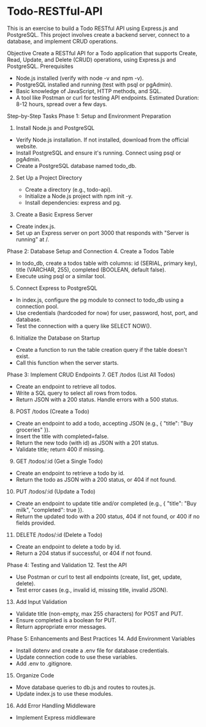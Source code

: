 # Todo-RESTful-API
This is an exercise to build a Todo RESTful API using Express.js and PostgreSQL. This project involves create a backend server, connect to a database, and implement CRUD operations.

Objective Create a RESTful API for a Todo application that supports Create, Read, Update, and Delete (CRUD) operations, using Express.js and PostgreSQL.
Prerequisites
- Node.js installed (verify with node -v and npm -v).
- PostgreSQL installed and running (test with psql or pgAdmin).
- Basic knowledge of JavaScript, HTTP methods, and SQL.
- A tool like Postman or curl for testing API endpoints. Estimated Duration: 8-12 hours, spread over a few days.

Step-by-Step Tasks
Phase 1: Setup and Environment Preparation
1. Install Node.js and PostgreSQL
  - Verify Node.js installation. If not installed, download from the official website.
  - Install PostgreSQL and ensure it's running. Connect using psql or pgAdmin.
  - Create a PostgreSQL database named todo_db.

2. Set Up a Project Directory
   - Create a directory (e.g., todo-api).
   - Initialize a Node.js project with npm init -y.
   - Install dependencies: express and pg.
  
3. Create a Basic Express Server
  - Create index.js.
  - Set up an Express server on port 3000 that responds with "Server is running" at /.

Phase 2: Database Setup and Connection 
4. Create a Todos Table
  - In todo_db, create a todos table with columns: id (SERIAL, primary key), title (VARCHAR, 255), completed (BOOLEAN, default false).
  - Execute using psql or a similar tool.

5. Connect Express to PostgreSQL
  - In index.js, configure the pg module to connect to todo_db using a connection pool.
  - Use credentials (hardcoded for now) for user, password, host, port, and database.
  - Test the connection with a query like SELECT NOW().

6. Initialize the Database on Startup
  - Create a function to run the table creation query if the table doesn't exist.
  - Call this function when the server starts.

Phase 3: Implement CRUD Endpoints 
7. GET /todos (List All Todos)
  - Create an endpoint to retrieve all todos.
  - Write a SQL query to select all rows from todos.
  - Return JSON with a 200 status. Handle errors with a 500 status.

8. POST /todos (Create a Todo)
  - Create an endpoint to add a todo, accepting JSON (e.g., { "title": "Buy groceries" }).
  - Insert the title with completed=false.
  - Return the new todo (with id) as JSON with a 201 status.
  - Validate title; return 400 if missing.

9. GET /todos/:id (Get a Single Todo)
  - Create an endpoint to retrieve a todo by id.
  - Return the todo as JSON with a 200 status, or 404 if not found.

10. PUT /todos/:id (Update a Todo)
  - Create an endpoint to update title and/or completed (e.g., { "title": "Buy milk", "completed": true }).
  - Return the updated todo with a 200 status, 404 if not found, or 400 if no fields provided.

11. DELETE /todos/:id (Delete a Todo)
  - Create an endpoint to delete a todo by id.
  - Return a 204 status if successful, or 404 if not found.

Phase 4: Testing and Validation
12. Test the API 
  - Use Postman or curl to test all endpoints (create, list, get, update, delete).
  - Test error cases (e.g., invalid id, missing title, invalid JSON).

13. Add Input Validation
  - Validate title (non-empty, max 255 characters) for POST and PUT.
  - Ensure completed is a boolean for PUT.
  - Return appropriate error messages.

Phase 5: Enhancements and Best Practices 
14. Add Environment Variables 
  - Install dotenv and create a .env file for database credentials.
  - Update connection code to use these variables.
  - Add .env to .gitignore.

15. Organize Code
  - Move database queries to db.js and routes to routes.js.
  - Update index.js to use these modules.

16. Add Error Handling Middleware
  - Implement Express middleware
